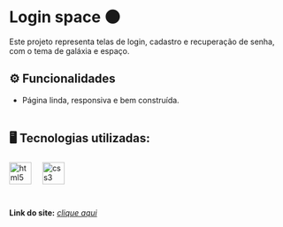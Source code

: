 # Login space 🌑
Este projeto representa telas de login, cadastro e recuperação de senha, com o tema de galáxia e espaço. <br>

## ⚙ Funcionalidades 
- Página linda, responsiva e bem construída. <br> <br>

## 🖥️ Tecnologias utilizadas:<br>
###

<div align="left">
  <img src="https://cdn.jsdelivr.net/gh/devicons/devicon/icons/html5/html5-original.svg" height="40" alt="html5 logo"  />
  <img width="12" />
  <img src="https://cdn.jsdelivr.net/gh/devicons/devicon/icons/css3/css3-original.svg" height="40" alt="css3 logo"  />
  <img width="12" />
</div>
<br>

###

**Link do site:** <i>[clique aqui]() 
